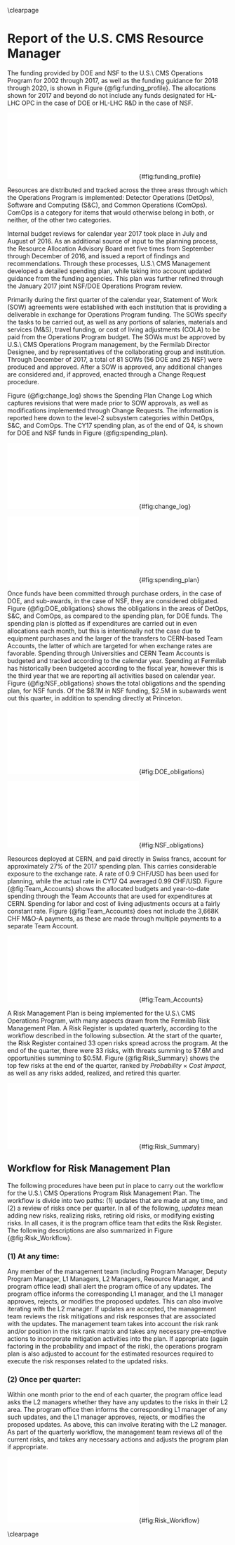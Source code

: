 \clearpage

# Report of the U.S. CMS Resource Manager

The funding provided by DOE and NSF to the U.S.\ CMS Operations Program for 2002
through 2017, as well as the funding guidance for 2018 through 2020, is shown in
Figure {@fig:funding_profile}.  The allocations shown for 2017 and beyond do not include
any funds designated for HL-LHC OPC in the case of DOE or HL-LHC R&D in the case of NSF.

![The annual U.S.\ CMS Operations Program funding provided by DOE and NSF.  For 2002
through 2017 the chart shows the actual funding, while for 2018 onward the current
funding guidance is shown.](figures/CY17_Funding_Profile.pdf){#fig:funding_profile}

Resources are distributed and tracked across the three areas through which the
Operations Program is implemented:  Detector Operations (DetOps), Software and
Computing (S&C), and Common Operations (ComOps). ComOps is a category for items that
would otherwise belong in both, or neither, of the other two categories.

Internal budget reviews for calendar year 2017 took place in July and August of 2016.  As an
additional source of input to the planning process, the Resource Allocation Advisory Board met
five times from September through December of 2016, and issued a report of findings and
recommendations.  Through these processes, U.S.\ CMS Management developed a detailed
spending plan, while taking into account updated guidance from the funding agencies.
This plan was further refined through the January 2017 joint NSF/DOE Operations Program
review.

Primarily during the first quarter of the calendar year, Statement of Work (SOW)
agreements were established with each institution that is providing a deliverable in
exchange for Operations Program funding.  The SOWs specify the tasks to be carried out,
as well as any portions of salaries, materials and services (M&S), travel funding, or
cost of living adjustments (COLA) to be paid from the Operations Program budget.  The
SOWs must be approved by U.S.\ CMS Operations Program management, by the Fermilab
Director Designee, and by representatives of the collaborating group and institution.
Through December of 2017, a total of 81 SOWs (56 DOE and 25 NSF) were produced and
approved.  After a SOW is approved, any additional changes are considered and,
if approved, enacted through a Change Request procedure.

Figure {@fig:change_log} shows the Spending Plan Change Log which captures revisions
that were made prior to SOW approvals, as well as modifications implemented through
Change Requests.  The information is reported here down to the level-2 subsystem
categories within DetOps, S&C, and ComOps.  The CY17 spending plan, as of the end of Q4,
is shown for DOE and NSF funds in Figure {@fig:spending_plan}.

![Spending Plan Change Log for CY17 Q4.](figures/CY17Q4_Change_Log.pdf){#fig:change_log}

![Spending plan at the end of CY17 Q4, for funds from DOE, NSF, and the total.](figures/CY17Q4_Spending_Plan.pdf){#fig:spending_plan}

Once funds have been committed through purchase orders, in the
case of DOE, and sub-awards, in the case of NSF, they are considered obligated.
Figure {@fig:DOE_obligations} shows the obligations in the areas of DetOps, S&C, and
ComOps, as compared to the spending plan, for DOE funds.  The spending plan is plotted
as if expenditures are carried out in even allocations each month, but this is
intentionally not the case due to equipment purchases and the larger of the transfers
to CERN-based Team Accounts, the latter of which are targeted for when exchange rates
are favorable.  Spending through Universities and CERN Team Accounts is budgeted and
tracked according to the calendar year.  Spending at Fermilab has historically been
budgeted according to the fiscal year, however this is the third year that we are
reporting all activities based on calendar year.  Figure {@fig:NSF_obligations} shows
the total obligations and the spending plan, for NSF funds.  Of the $8.1M in NSF
funding, $2.5M in subawards went out this quarter, in addition to spending
directly at Princeton.

![Obligations and spending plan for DOE funds.  The spending plan is indicated with
the assumption of equal monthly increments just as a rough guide.](figures/CY17Q4_DOE_Obligations.pdf){#fig:DOE_obligations}

![Obligations and spending plan for NSF funds.  The spending plan is indicated with the assumption of equal monthly increments as a rough guide.](figures/CY17Q4_NSF_Obligations.pdf){#fig:NSF_obligations}

Resources deployed at CERN, and paid directly in Swiss francs, account for approximately
27% of the 2017 spending plan.  This carries considerable exposure to the exchange rate.
A rate of 0.9 CHF/USD has been used for planning, while the actual rate in CY17 Q4
averaged 0.99 CHF/USD.  Figure {@fig:Team_Accounts} shows the allocated budgets and
year-to-date spending through the Team Accounts that are used for expenditures at CERN.
Spending for labor and cost of living adjustments occurs at a fairly constant rate.
Figure {@fig:Team_Accounts} does not include the 3,668K CHF M&O-A payments, as these
are made through multiple payments to a separate Team Account.
<!---
 Source for exchange rate average:
 http://www.oanda.com/currency/historical-rates/
 Go to historical, Enter USD and CHF, select dates, and look at *Table* to get the average
 Alternativaly, use this:  https://www.investing.com/currencies/usd-chf-historical-data
-->


![Budget plan and year-to-date spending, in Swiss francs, through DetOps (top), ComOps (middle), and S&C (bottom) Team Accounts.](figures/CY17Q4_TA_All.pdf){#fig:Team_Accounts}

<!---
\clearpage

![](figures/CY17Q4_TA_DetOps.pdf)
![](figures/CY17Q4_TA_ComOps.pdf)

![Budget plan and year-to-date spending, in Swiss francs, through DetOps (top), ComOps (middle), and S&C (bottom) Team Accounts.](figures/CY17Q4_TA_SC.pdf){#fig:Team_Accounts}

\clearpage
-->

A Risk Management Plan is being implemented for the U.S.\ CMS Operations Program,
with many aspects drawn from the Fermilab Risk Management Plan.  A Risk Register is updated
quarterly, according to the workflow described in the following subsection.  At the start of
the quarter, the Risk Register contained 33 open risks spread across the program.
At the end of the quarter, there were 33 risks, with threats summing to $7.6M and opportunities
summing to $0.5M.  Figure {@fig:Risk_Summary} shows the top few risks at the end of the
quarter, ranked by *Probability* $\times$ *Cost Impact*, as well as any risks added, realized, and
retired this quarter.

![Summary of the U.S.\ CMS Operations Program Risk Register.  Only the top few risks are shown,
as well as any risks that were added, realized, and retired this quarter.](figures/CY17Q4_Risk_Summary.pdf){#fig:Risk_Summary}

## Workflow for Risk Management Plan

The following procedures have been put in place to carry out the workflow for the U.S.\ CMS Operations Program Risk
Management Plan.  The workflow is divide into two paths:  (1) updates that are made at any time, and (2) a review
of risks once per quarter.  In all of the following, *updates* mean adding new risks, realizing risks, retiring old risks,
or modifying existing risks.  In all cases, it is the program office team that edits the Risk Register.  The following descriptions
are also summarized in Figure {@fig:Risk_Workflow}.

### (1) At any time:

Any member of the management team (including Program Manager, Deputy Program Manager, L1 Managers, L2 Managers,
Resource Manager, and program office lead) shall alert the program office of any updates.  The program office informs
the corresponding L1 manager, and the L1 manager approves, rejects, or modifies the proposed updates.  This can also
involve iterating with the L2 manager.  If updates are accepted, the management team reviews the risk mitigations and
risk responses that are associated with the updates.  The management team takes into account the risk rank and/or position
in the risk rank matrix and takes any necessary pre-emptive actions to incorporate mitigation activities into the plan.
If appropriate (again factoring in the probability and impact of the risk), the operations program plan is also adjusted
to account for the estimated resources required to execute the risk responses related to the updated risks.

### (2) Once per quarter:

Within one month prior to the end of each quarter, the program office lead asks the L2 managers whether they have any
updates to the risks in their L2 area.  The program office then informs the corresponding L1 manager of any such updates,
and the L1 manager approves, rejects, or modifies the proposed updates.  As above, this can involve iterating with the L2
manager.  As part of the quarterly workflow, the management team reviews *all* of the current risks, and takes any necessary
actions and adjusts the program plan if appropriate.

![Summary of the two Risk Management Plan workflow paths.](figures/USCMS_Risk_Workflow_figure.pdf){#fig:Risk_Workflow}

\clearpage
